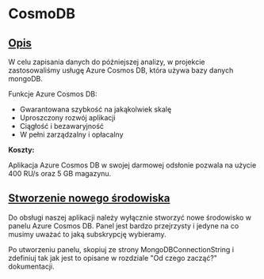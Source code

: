 CosmoDB
==============

## [Opis](#opis) ##

W celu zapisania danych do późniejszej analizy, w projekcie zastosowaliśmy usługę Azure Cosmos DB, która używa bazy danych mongoDB.

Funkcje Azure Cosmos DB:

- Gwarantowana szybkość na jakąkolwiek skalę
- Uproszczony rozwój aplikacji
- Ciągłość i bezawaryjność 
- W pełni zarządzalny i opłacalny


**Koszty:**

Aplikacja Azure Cosmos DB w swojej darmowej odsłonie pozwala na użycie 400 RU/s oraz 5 GB magazynu. 

## [Stworzenie nowego środowiska](#stworzenie-nowego-środowiska)

Do obsługi naszej aplikacji należy wyłącznie stworzyć nowe środowisko w panelu Azure Cosmos DB. Panel jest bardzo przejrzysty i jedyne na co musimy uważać to jaką subskrypcję wybieramy. 

Po utworzeniu panelu, skopiuj ze strony MongoDBConnectionString i zdefiniuj tak jak jest to opisane w rozdziale "Od czego zacząć?" dokumentacji.